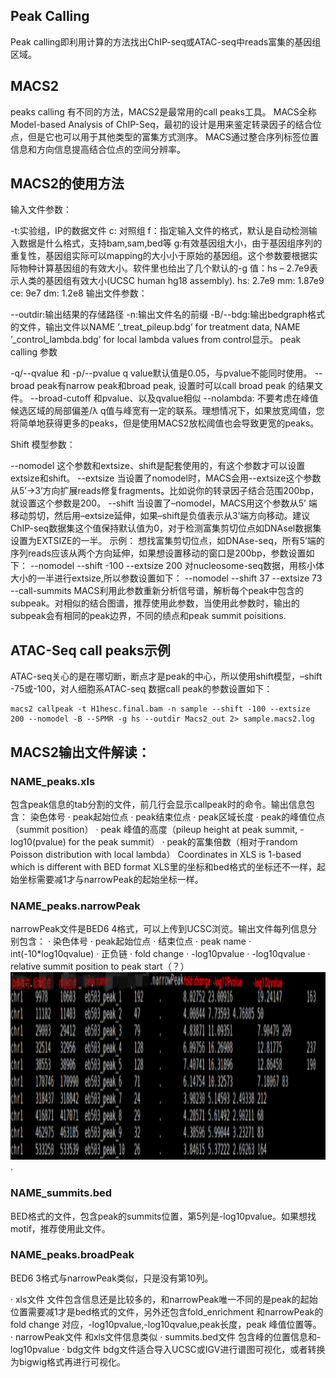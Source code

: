 ## Peak Calling
Peak calling即利用计算的方法找出ChIP-seq或ATAC-seq中reads富集的基因组区域。

## MACS2

peaks calling 有不同的方法，MACS2是最常用的call peaks工具。 MACS全称Model-based Analysis of ChIP-Seq，最初的设计是用来鉴定转录因子的结合位点，但是它也可以用于其他类型的富集方式测序。
MACS通过整合序列标签位置信息和方向信息提高结合位点的空间分辨率。

## MACS2的使用方法
输入文件参数：

-t:实验组，IP的数据文件
c: 对照组
f：指定输入文件的格式，默认是自动检测输入数据是什么格式，支持bam,sam,bed等
g:有效基因组大小，由于基因组序列的重复性，基因组实际可以mapping的大小小于原始的基因组。这个参数要根据实际物种计算基因组的有效大小。软件里也给出了几个默认的-g 值：hs – 2.7e9表示人类的基因组有效大小(UCSC human hg18 assembly).
hs: 2.7e9
mm: 1.87e9
ce: 9e7
dm: 1.2e8
输出文件参数：

--outdir:输出结果的存储路径
-n:输出文件名的前缀
-B/--bdg:输出bedgraph格式的文件，输出文件以NAME ’_treat_pileup.bdg’ for treatment data, NAME ’_control_lambda.bdg’ for local lambda values from control显示。
peak calling 参数

-q/--qvalue 和 -p/--pvalue
q value默认值是0.05，与pvalue不能同时使用。
--broad
peak有narrow peak和broad peak, 设置时可以call broad peak 的结果文件。
--broad-cutoff
和pvalue、以及qvalue相似
--nolambda: 不要考虑在峰值候选区域的局部偏差/λ
q值与峰宽有一定的联系。理想情况下，如果放宽阈值，您将简单地获得更多的peaks，但是使用MACS2放松阈值也会导致更宽的peaks。

Shift 模型参数：

--nomodel
这个参数和extsize、shift是配套使用的，有这个参数才可以设置extsize和shift。
--extsize
当设置了nomodel时，MACS会用--extsize这个参数从5’->3’方向扩展reads修复fragments。比如说你的转录因子结合范围200bp，就设置这个参数是200。
--shift
当设置了–nomodel，MACS用这个参数从5’ 端移动剪切，然后用–extsize延伸，如果–shift是负值表示从3’端方向移动。建议ChIP-seq数据集这个值保持默认值为0，对于检测富集剪切位点如DNAsel数据集设置为EXTSIZE的一半。
示例：
想找富集剪切位点，如DNAse-seq，所有5’端的序列reads应该从两个方向延伸，如果想设置移动的窗口是200bp，参数设置如下：
--nomodel --shift -100 --extsize 200
对nucleosome-seq数据，用核小体大小的一半进行extsize,所以参数设置如下：
--nomodel --shift 37 --extsize 73
--call-summits
MACS利用此参数重新分析信号谱，解析每个peak中包含的subpeak。对相似的结合图谱，推荐使用此参数，当使用此参数时，输出的subpeak会有相同的peak边界，不同的绩点和peak summit poisitions.

## ATAC-Seq call peaks示例
ATAC-seq关心的是在哪切断，断点才是peak的中心，所以使用shift模型，–shift -75或-100，对人细胞系ATAC-seq 数据call peak的参数设置如下：
```
macs2 callpeak -t H1hesc.final.bam -n sample --shift -100 --extsize 200 --nomodel -B --SPMR -g hs --outdir Macs2_out 2> sample.macs2.log
```
## MACS2输出文件解读：
### NAME_peaks.xls
包含peak信息的tab分割的文件，前几行会显示callpeak时的命令。输出信息包含：
染色体号
· peak起始位点
· peak结束位点
· peak区域长度
· peak的峰值位点（summit position）
· peak 峰值的高度（pileup height at peak summit, -log10(pvalue) for the peak summit）
· peak的富集倍数（相对于random Poisson distribution with local lambda）
Coordinates in XLS is 1-based which is different with BED format
XLS里的坐标和bed格式的坐标还不一样，起始坐标需要减1才与narrowPeak的起始坐标一样。

### NAME_peaks.narrowPeak
narrowPeak文件是BED6 4格式，可以上传到UCSC浏览。输出文件每列信息分别包含：
· 染色体号
· peak起始位点
· 结束位点
· peak name
· int(-10*log10qvalue)
· 正负链
· fold change
· -log10pvalue
· -log10qvalue
· relative summit position to peak start（？）
<img src="./peaks.narrowPeak.png" width = "1000" height = "300">.

### NAME_summits.bed
BED格式的文件，包含peak的summits位置，第5列是-log10pvalue。如果想找motif，推荐使用此文件。
### NAME_peaks.broadPeak
BED6 3格式与narrowPeak类似，只是没有第10列。

· xls文件
文件包含信息还是比较多的，和narrowPeak唯一不同的是peak的起始位置需要减1才是bed格式的文件，另外还包含fold_enrichment 和narrowPeak的fold change 对应，-log10pvalue,-log10qvalue,peak长度，peak 峰值位置等。
· narrowPeak文件
和xls文件信息类似
· summits.bed文件
包含峰的位置信息和-log10pvalue
· bdg文件
bdg文件适合导入UCSC或IGV进行谱图可视化，或者转换为bigwig格式再进行可视化。
